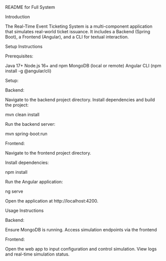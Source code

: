 README for Full System

Introduction

The Real-Time Event Ticketing System is a multi-component application that simulates real-world ticket issuance. It includes a Backend (Spring Boot), a Frontend (Angular), and a CLI for textual interaction.

Setup Instructions

Prerequisites:

Java 17+
Node.js 16+ and npm
MongoDB (local or remote)
Angular CLI (npm install -g @angular/cli)

Setup:

Backend:

Navigate to the backend project directory.
Install dependencies and build the project:

mvn clean install

Run the backend server:

mvn spring-boot:run

Frontend:

Navigate to the frontend project directory.

Install dependencies:

npm install

Run the Angular application:

ng serve

Open the application at http://localhost:4200.

Usage Instructions

Backend:

Ensure MongoDB is running.
Access simulation endpoints via the frontend 

Frontend:

Open the web app to input configuration and control simulation.
View logs and real-time simulation status.

